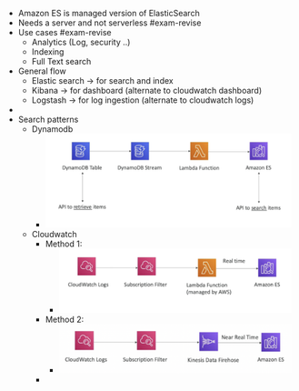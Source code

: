 - Amazon ES is managed version of ElasticSearch
- Needs a server and not serverless #exam-revise
- Use cases #exam-revise
	- Analytics (Log, security ..)
	- Indexing
	- Full Text search
- General flow
	- Elastic search -> for search and index
	- Kibana -> for dashboard (alternate to cloudwatch dashboard)
	- Logstash -> for log ingestion (alternate to cloudwatch logs)
-
- Search patterns
	- Dynamodb
		- ![image.png](../assets/image_1650655231831_0.png)
	- Cloudwatch
		- Method 1:
			- ![image.png](../assets/image_1650655131518_0.png)
		- Method 2:
			- ![image.png](../assets/image_1650655152339_0.png)
		-